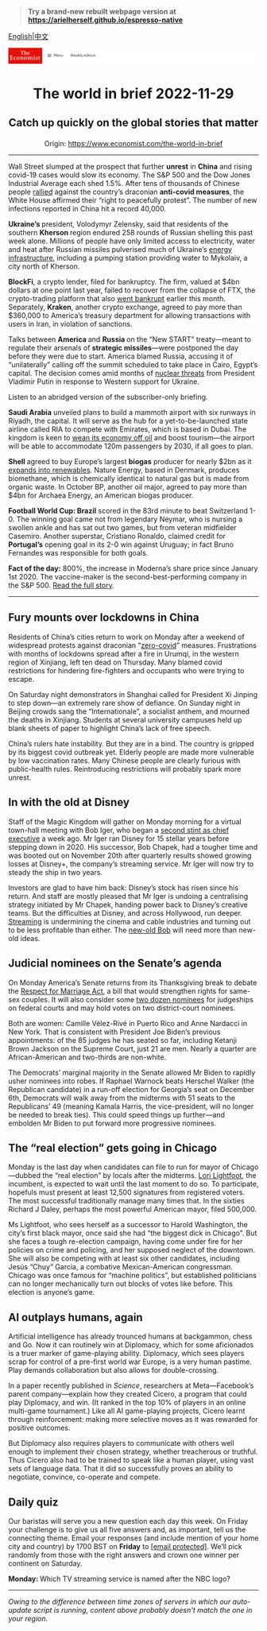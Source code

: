 > **Try a brand-new rebuilt webpage version at https://arielherself.github.io/espresso-native**

[English](https://github.com/arielherself/espresso/blob/main/README.md)|[中文](https://github-com.translate.goog/arielherself/espresso/blob/main/README.md?_x_tr_sl=en&_x_tr_tl=zh-CN&_x_tr_hl=zh-CN&_x_tr_pto=wapp)



![The Economist](menubar.png)

# <p align="center">The world in brief 2022-11-29</p>

## <p align="center">Catch up quickly on the global stories that matter</p>

<p align="center">Origin: <a href="https://www.economist.com/the-world-in-brief">https://www.economist.com/the-world-in-brief</a><hr>

Wall Street slumped at the prospect that further <strong>unrest</strong> in <strong>China</strong> and rising covid-19 cases would slow its economy. The S&amp;P 500 and the Dow Jones Industrial Average each shed 1.5%. After tens of thousands of Chinese people [rallied](https://www.economist.com/china/2022/11/27/unrest-breaks-out-across-china-as-frustration-at-lockdowns-grows) against the country’s draconian <strong>anti-covid measures</strong>, the White House affirmed their “right to peacefully protest”. The number of new infections reported in China hit a record 40,000.

<strong>Ukraine’s </strong>president, Volodymyr Zelensky, said that residents of the southern <strong>Kherson </strong>region endured 258 rounds of Russian shelling this past week alone. Millions of people have only limited access to electricity, water and heat after Russian missiles pulverised much of Ukraine’s [energy infrastructure](https://www.economist.com/europe/2022/11/23/in-ukraine-living-as-normal-is-an-act-of-defiance), including a pumping station providing water to Mykolaiv, a city north of Kherson. 

<strong>BlockFi</strong>, a crypto lender, filed for bankruptcy. The firm, valued at $4bn dollars at one point last year, failed to recover from the collapse of FTX, the crypto-trading platform that also [went bankrupt](https://www.economist.com/briefing/2022/11/17/the-failure-of-ftx-and-sam-bankman-fried-will-leave-deep-scars) earlier this month. Separately, <strong>Kraken</strong>, another crypto exchange, agreed to pay more than $360,000 to America’s treasury department for allowing transactions with users in Iran, in violation of sanctions.

Talks between <strong>America </strong>and <strong>Russia </strong>on the “New START” treaty—meant to regulate their arsenals of <strong>strategic missiles</strong>—were postponed the day before they were due to start. America blamed Russia, accusing it of “unilaterally” calling off the summit scheduled to take place in Cairo, Egypt’s capital. The decision comes amid months of [nuclear threats](https://www.economist.com/international/2022/09/29/could-the-war-in-ukraine-go-nuclear) from President Vladimir Putin in response to Western support for Ukraine.

Listen to an abridged version of the subscriber-only briefing.

<strong>Saudi Arabia</strong> unveiled plans to build a mammoth airport with six runways in Riyadh, the capital. It will serve as the hub for a yet-to-be-launched state airline called RIA to compete with Emirates, which is based in Dubai. The kingdom is keen to [wean its economy off oil](https://www.economist.com/middle-east-and-africa/the-reinvention-of-the-saudi-economy-is-going-slower-than-planned/21806192) and boost tourism—the airport will be able to accommodate 120m passengers by 2030, if all goes to plan.

<strong>Shell </strong>agreed to buy Europe’s largest <strong>biogas</strong> producer for nearly $2bn as it [expands into renewables](https://www.economist.com/business/2021/10/30/an-activist-investor-targets-shell). Nature Energy, based in Denmark, produces biomethane, which is chemically identical to natural gas but is made from organic waste. In October BP, another oil major, agreed to pay more than $4bn for Archaea Energy, an American biogas producer.<strong></strong>

<strong>Football World Cup: Brazil</strong> scored in the 83rd minute to beat Switzerland 1-0. The winning goal came not from legendary Neymar, who is nursing a swollen ankle and has sat out two games, but from veteran midfielder Casemiro. Another superstar, Cristiano Ronaldo, claimed credit for <strong>Portugal’s</strong> opening goal in its 2-0 win against Uruguay; in fact Bruno Fernandes was responsible for both goals.

<strong>Fact of the day:</strong> 800%, the increase in Moderna’s share price since January 1st 2020. The vaccine-maker is the second-best-performing company in the S&amp;P 500. [Read the full story](https://www.economist.com/business/2022/11/27/the-new-winners-and-losers-in-business). 

----------

## Fury mounts over lockdowns in China

Residents of China’s cities return to work on Monday after a weekend of widespread protests against draconian “[zero-covid](https://www.economist.com/china/2022/11/17/china-tweaks-its-zero-covid-policy)” measures. Frustrations with months of lockdowns spread after a fire in Urumqi, in the western region of Xinjiang, left ten dead on Thursday. Many blamed covid restrictions for hindering fire-fighters and occupants who were trying to escape. 

On Saturday night demonstrators in Shanghai called for President Xi Jinping to step down—an extremely rare show of defiance. On Sunday night in Beijing crowds sang the “Internationale”, a socialist anthem, and mourned the deaths in Xinjiang. Students at several university campuses held up blank sheets of paper to highlight China’s lack of free speech. 

China’s rulers hate instability. But they are in a bind. The country is gripped by its biggest covid outbreak yet. Elderly people are made more vulnerable by low vaccination rates. Many Chinese people are clearly furious with public-health rules. Reintroducing restrictions will probably spark more unrest.

## In with the old at Disney

Staff of the Magic Kingdom will gather on Monday morning for a virtual town-hall meeting with Bob Iger, who began a [second stint as chief executive](https://www.economist.com/leaders/2022/11/21/disney-brings-back-a-star-of-the-past-but-its-real-problem-is-the-script) a week ago. Mr Iger ran Disney for 15 stellar years before stepping down in 2020. His successor, Bob Chapek, had a tougher time and was booted out on November 20th after quarterly results showed growing losses at Disney+, the company’s streaming service. Mr Iger will now try to steady the ship in two years.

Investors are glad to have him back: Disney’s stock has risen since his return. And staff are mostly pleased that Mr Iger is undoing a centralising strategy initiated by Mr Chapek, handing power back to Disney’s creative teams. But the difficulties at Disney, and across Hollywood, run deeper. [Streaming](https://www.economist.com/business/disney-netflix-apple-is-anyone-winning-the-streaming-wars/21807591) is undermining the cinema and cable industries and turning out to be less profitable than either. The [new-old Bob](https://www.economist.com/business/2022/11/23/what-disney-can-learn-from-elton-john) will need more than new-old ideas.

## Judicial nominees on the Senate’s agenda

On Monday America’s Senate returns from its Thanksgiving break to debate the [Respect for Marriage Act](https://www.nytimes.com/2022/11/16/us/politics/same-sex-marriage-bill-senate.html), a bill that would strengthen rights for same-sex couples. It will also consider some [two dozen nominees](https://www.senate.gov/legislative/LIS/executive_calendar/xcalv.pdf) for judgeships on federal courts and may hold votes on two district-court nominees.

Both are women: Camille Vélez-Rivé in Puerto Rico and Anne Nardacci in New York. That is consistent with President Joe Biden’s previous appointments: of the 85 judges he has seated so far, including Ketanji Brown Jackson on the Supreme Court, just 21 are men. Nearly a quarter are African-American and two-thirds are non-white.

The Democrats’ marginal majority in the Senate allowed Mr Biden to rapidly usher nominees into robes. If Raphael Warnock beats Herschel Walker (the Republican candidate) in a run-off election for Georgia’s seat on December 6th, Democrats will walk away from the midterms with 51 seats to the Republicans’ 49 (meaning Kamala Harris, the vice-president, will no longer be needed to break ties). This could speed things up further—and embolden Mr Biden to put forward more progressive nominees.

## The “real election” gets going in Chicago

Monday is the last day when candidates can file to run for mayor of Chicago—dubbed the “real election” by locals after the midterms. [Lori Lightfoot](https://www.economist.com/democracy-in-america/2019/04/03/lori-lightfoot-becomes-chicagos-first-black-female-mayor), the incumbent, is expected to wait until the last moment to do so. To participate, hopefuls must present at least 12,500 signatures from registered voters. The most successful traditionally manage many times that. In the sixties Richard J Daley, perhaps the most powerful American mayor, filed 500,000.

Ms Lightfoot, who sees herself as a successor to Harold Washington, the city’s first black mayor, once said she had “the biggest dick in Chicago”. But she faces a tough re-election campaign, having come under fire for her policies on crime and policing, and her supposed neglect of the downtown. She will also be competing with at least six other candidates, including Jesús “Chuy” Garcia, a combative Mexican-American congressman. Chicago was once famous for “machine politics”, but established politicians can no longer mechanically turn out blocks of votes like before. This election is anyone’s game. 

## AI outplays humans, again

Artificial intelligence has already trounced humans at backgammon, chess and Go. Now it can routinely win at Diplomacy, which for some aficionados is a truer marker of game-playing ability. Diplomacy, which sees players scrap for control of a pre-first world war Europe, is a very human pastime. Play demands collaboration but also allows for double-crossing.

In a paper recently published in <em>Science</em>, researchers at Meta—Facebook’s parent company—explain how they created Cicero, a program that could play Diplomacy, and win. (It ranked in the top 10% of players in an online multi-game tournament.) Like all AI game-playing projects, Cicero learnt through reinforcement: making more selective moves as it was rewarded for positive outcomes.

But Diplomacy also requires players to communicate with others well enough to implement their chosen strategy, whether treacherous or truthful. Thus Cicero also had to be trained to speak like a human player, using vast sets of language data. That it did so successfully proves an ability to negotiate, convince, co-operate and compete. 

## Daily quiz

Our baristas will serve you a new question each day this week. On Friday your challenge is to give us all five answers and, as important, tell us the connecting theme. Email your responses (and include mention of your home city and country) by 1700 BST on <strong>Friday</strong> to [<span class="__cf_email__" data-cfemail="2475514d5e615754564157574b6441474b4a4b494d57500a474b49">[email&#160;protected]</span>](https://www.economist.com/cdn-cgi/l/email-protection#b3e2c6dac9f6c0c3c1d6c0c0dcf3d6d0dcdddcdedac0c79dd0dcde). We’ll pick randomly from those with the right answers and crown one winner per continent on Saturday.

<strong>Monday: </strong>Which TV streaming service is named after the NBC logo?

----------

*Owing to the difference between time zones of servers in which our auto-update script is running, content above probably doesn't match the one in your region.*
